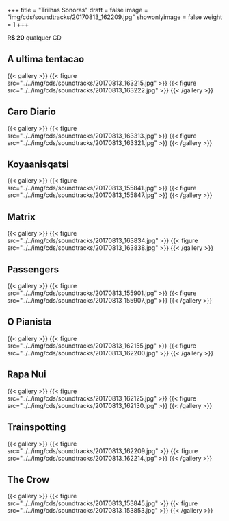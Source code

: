 +++
title = "Trilhas Sonoras"
draft = false
image = "img/cds/soundtracks/20170813_162209.jpg"
showonlyimage = false
weight = 1
+++
<!--more-->
**R$ 20** qualquer CD

## A ultima tentacao

{{< gallery >}}
{{< figure src="../../img/cds/soundtracks/20170813_163215.jpg" >}}
{{< figure src="../../img/cds/soundtracks/20170813_163222.jpg" >}}
{{< /gallery >}}

## Caro Diario

{{< gallery >}}
{{< figure src="../../img/cds/soundtracks/20170813_163313.jpg" >}}
{{< figure src="../../img/cds/soundtracks/20170813_163321.jpg" >}}
{{< /gallery >}}

## Koyaanisqatsi

{{< gallery >}}
{{< figure src="../../img/cds/soundtracks/20170813_155841.jpg" >}}
{{< figure src="../../img/cds/soundtracks/20170813_155847.jpg" >}}
{{< /gallery >}}

## Matrix

{{< gallery >}}
{{< figure src="../../img/cds/soundtracks/20170813_163834.jpg" >}}
{{< figure src="../../img/cds/soundtracks/20170813_163838.jpg" >}}
{{< /gallery >}}

## Passengers

{{< gallery >}}
{{< figure src="../../img/cds/soundtracks/20170813_155901.jpg" >}}
{{< figure src="../../img/cds/soundtracks/20170813_155907.jpg" >}}
{{< /gallery >}}

## O Pianista

{{< gallery >}}
{{< figure src="../../img/cds/soundtracks/20170813_162155.jpg" >}}
{{< figure src="../../img/cds/soundtracks/20170813_162200.jpg" >}}
{{< /gallery >}}

## Rapa Nui

{{< gallery >}}
{{< figure src="../../img/cds/soundtracks/20170813_162125.jpg" >}}
{{< figure src="../../img/cds/soundtracks/20170813_162130.jpg" >}}
{{< /gallery >}}

## Trainspotting

{{< gallery >}}
{{< figure src="../../img/cds/soundtracks/20170813_162209.jpg" >}}
{{< figure src="../../img/cds/soundtracks/20170813_162214.jpg" >}}
{{< /gallery >}}

## The Crow

{{< gallery >}}
{{< figure src="../../img/cds/soundtracks/20170813_153845.jpg" >}}
{{< figure src="../../img/cds/soundtracks/20170813_153853.jpg" >}}
{{< /gallery >}}

